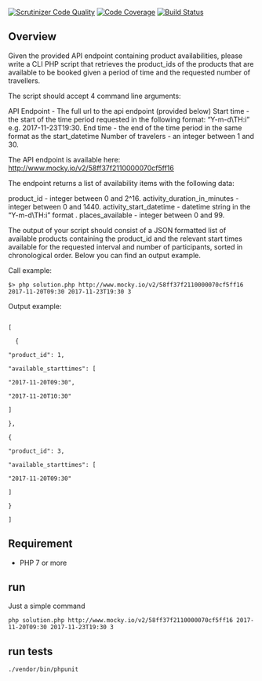 [![Scrutinizer Code Quality](https://scrutinizer-ci.com/g/felipegirotti/GYG/badges/quality-score.png?b=master)](https://scrutinizer-ci.com/g/felipegirotti/GYG/?branch=master) [![Code Coverage](https://scrutinizer-ci.com/g/felipegirotti/GYG/badges/coverage.png?b=master)](https://scrutinizer-ci.com/g/felipegirotti/GYG/?branch=master) [![Build Status](https://scrutinizer-ci.com/g/felipegirotti/GYG/badges/build.png?b=master)](https://scrutinizer-ci.com/g/felipegirotti/GYG/build-status/master)

## Overview
Given the provided API endpoint containing product availabilities,
please write a CLI PHP script that retrieves the product_ids of the products that are available to be booked given a period of time and the requested number of travellers.


The script should accept 4 command line arguments:

API Endpoint - The full url to the api endpoint (provided below)
Start time - the start of the time period requested in the following format: “Y-m-d\\TH:i”  e.g. 2017-11-23T19:30.
End time - the end of the time period in the same format as the start_datetime
Number of travelers - an integer between 1 and 30.


The API endpoint is available here: http://www.mocky.io/v2/58ff37f2110000070cf5ff16



The endpoint returns a list of availability items with the following data:



product_id  - integer between 0 and 2^16.
activity_duration_in_minutes - integer between 0 and 1440.
activity_start_datetime - datetime string in the “Y-m-d\\TH:i”  format .
places_available - integer between 0 and 99.



The output of your script should consist of a JSON formatted list of available products containing the product_id and the relevant start times available for the requested interval and number of participants, sorted in chronological order. Below you can find an output example.



Call example:



`$> php solution.php http://www.mocky.io/v2/58ff37f2110000070cf5ff16 2017-11-20T09:30 2017-11-23T19:30 3`



Output example:
```

[

  {

"product_id": 1,

"available_starttimes": [

"2017-11-20T09:30",

"2017-11-20T10:30"

]

},

{

"product_id": 3,

"available_starttimes": [

"2017-11-20T09:30"

]

}

]
```


## Requirement

- PHP 7 or more


## run
Just a simple command

`php solution.php http://www.mocky.io/v2/58ff37f2110000070cf5ff16 2017-11-20T09:30 2017-11-23T19:30 3`


## run tests
`./vendor/bin/phpunit`


